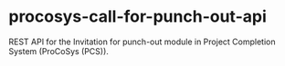 # procosys-call-for-punch-out-api
REST API for the Invitation for punch-out module in Project Completion System (ProCoSys (PCS)).

